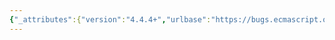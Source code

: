 ```yaml
---
{"_attributes":{"version":"4.4.4+","urlbase":"https://bugs.ecmascript.org/","maintainer":"dherman@mozilla.com"},"bug":{"bug_id":657,"creation_ts":"2012-09-26 00:28:00 -0700","short_desc":"Wrong arguments for [[Put]] in 15.5.4.10","delta_ts":"2015-10-03 16:58:09 -0700","product":"ECMA-262, Editions 5 and 5.1","component":"technical content","version":"Edition 5.1","rep_platform":"All","op_sys":"All","bug_status":"RESOLVED","resolution":"FIXED","priority":"Normal","bug_severity":"normal","everconfirmed":true,"reporter":{"uid":"sukyoung.ryu","name":"Sukyoung Ryu"},"assigned_to":{"uid":"allen","name":"Allen Wirfs-Brock"},"cc":["brterlso","sukyoung.ryu"],"long_desc":[{"commentid":1612,"comment_count":0,"who":{"uid":"sukyoung.ryu","name":"Sukyoung Ryu"},"bug_when":"2012-09-26 00:28:56 -0700","thetext":"In 15.5.4.10 String.prototype.match (regexp), the step 8-a is as follows:\n\n    Call the [[Put]] internal method of rx with arguments \"lastIndex\" and 0.\n\nHowever, the [[Put]] internal method takes three arguments instead of two:\n\n    8.12.5 [[Put]](P,V,Throw)"},{"commentid":14764,"comment_count":1,"who":{"uid":"brterlso","name":"Brian Terlson"},"bug_when":"2015-10-03 16:58:09 -0700","thetext":"Fixed in ES2015."}]}}
---
```

